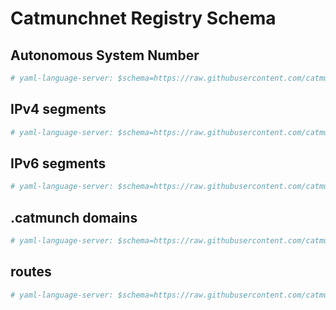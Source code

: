 # Catmunchnet Registry Schema

## Autonomous System Number

```yaml
# yaml-language-server: $schema=https://raw.githubusercontent.com/catmunch/catmunchnet-registry-schema/main/autnum.schema.json
```

## IPv4 segments

```yaml
# yaml-language-server: $schema=https://raw.githubusercontent.com/catmunch/catmunchnet-registry-schema/main/inetnum.schema.json
```

## IPv6 segments

```yaml
# yaml-language-server: $schema=https://raw.githubusercontent.com/catmunch/catmunchnet-registry-schema/main/inet6num.schema.json
```

## .catmunch domains

```yaml
# yaml-language-server: $schema=https://raw.githubusercontent.com/catmunch/catmunchnet-registry-schema/main/domain.schema.json
```

## routes

```yaml
# yaml-language-server: $schema=https://raw.githubusercontent.com/catmunch/catmunchnet-registry-schema/main/route.schema.json
```
